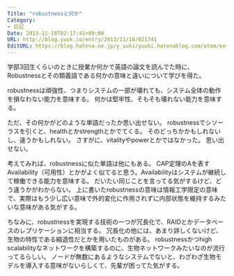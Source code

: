 ```yaml
---
Title: "robustnessと何か"
Category:
- 日記
Date: 2013-11-18T02:17:41+09:00
URL: http://blog.yuuk.io/entry/2013/11/18/021741
EditURL: https://blog.hatena.ne.jp/y_uuki/yuuki.hatenablog.com/atom/entry/12921228815712709718
---
```


学部3回生くらいのときに授業か何かで英語の論文を読んでた時に、Robustnessとその類義語である何かの意味と違いについて学びを得た。

robustnessは頑強性、つまりシステムの一部が壊れても、システム全体の動作を損なわない能力を意味する。
何かは堅牢性、そもそも壊れない能力を意味する。

ただ、その何かがどのような単語だったか思い出せない。
robustnessでシソーラスを引くと、healthとかstrengthとかでてくる。
そのどっちかかもしれないし、違うかもしれない。
さすがに、vitalityやpowerとかではなかった。
思い出せない。

考えてみれば、robustnessに似た単語は他にもある。
CAP定理のAを表すAvailability（可用性）とかがよく似てると思う。Availabilityはシステムが継続して稼働できる能力を意味する。
だいたい同じことを言ってる気がするけど、どう違うかがわからない。
上に書いたrobustnessの意味は情報工学限定の意味で、実際はもう少し広い意味で外的変化に作用されずに内部状態を維持するみたいな意味がある気がする。

ちなみに、robustnessを実現する技術の一つが冗長化で、RAIDとかデータベースのレプリケーションに相当する。
冗長化の他には、あまり詳しくないけど、生物の特性である縮退性だとかを用いたものがある。
robustnessかつhigh scalabilityなネットワークを構築するのに、生物ネットワークみたいなのが流行ってるらしい。
ノードが無数にあるようなシステムでないと、わざわざ生物モデルを導入する意味がないらしくて、先輩が困ってた気がする。
